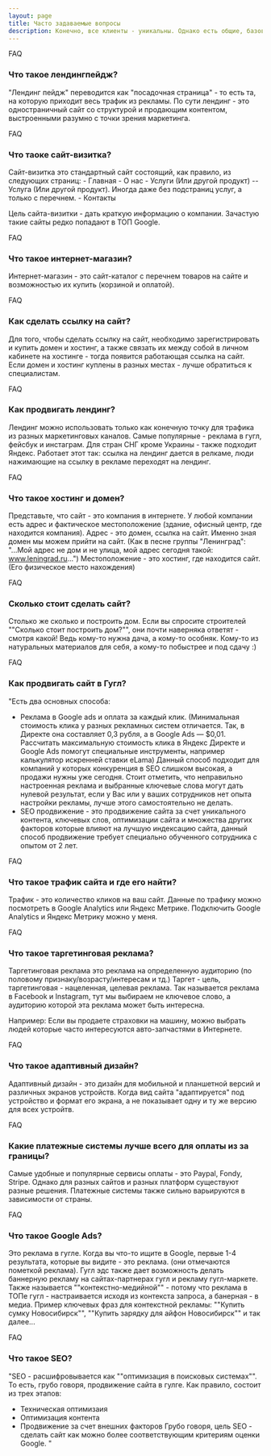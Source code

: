 ```yaml
---
layout: page
title: Часто задаваемые вопросы
description: Конечно, все клиенты - уникальны. Однако есть общие, базовые вопросы, касающиеся веб-разработки, интернет-маркетинга, и дизайна, которые я встречаю чаще других.
---
```


<div class="uk-section uk-section-muted">
  <div class="uk-container">

  <div uk-grid class="uk-child-width-1-2">
    <div>
      <div class="uk-card uk-card-default uk-card-body animated fadeIn uk-border-rounded">
        <div class="uk-card-badge uk-label">FAQ</div>
        <h3 class="uk-card-title">Что такое лендингпейдж?</h3>
        <p>"Лендинг пейдж" переводится как "посадочная страница" - то есть та, на которую приходит весь трафик из рекламы. По сути лендинг - это одностраничный сайт со структурой и продающим контентом, выстроенными разумно с точки зрения маркетинга.</p>
      </div>
    </div>
    <div>
      <div class="uk-card uk-card-default uk-card-body animated fadeIn uk-border-rounded">
        <div class="uk-card-badge uk-label">FAQ</div>
        <h3 class="uk-card-title">Что таоке сайт-визитка?</h3>
        <p>Сайт-визитка это стандартный сайт состоящий, как правило, из следующих страниц:
- Главная
- О нас
- Услуги (Или другой продукт)
-- Услуга (Или другой продукт). Иногда даже без подстраниц услуг, а только с перечнем.
- Контакты

Цель сайта-визитки - дать краткую информацию о компании. Зачастую такие сайты редко попадают в ТОП Google.</p>
      </div>
    </div>
    <div>
      <div class="uk-card uk-card-default uk-card-body animated fadeIn uk-border-rounded">
        <div class="uk-card-badge uk-label">FAQ</div>
        <h3 class="uk-card-title">Что такое интернет-магазин?</h3>
        <p>Интернет-магазин - это сайт-каталог с перечнем товаров на сайте и возможностью их купить (корзиной и оплатой).</p>
      </div>
    </div>
    <div>
      <div class="uk-card uk-card-default uk-card-body animated fadeIn uk-border-rounded">
        <div class="uk-card-badge uk-label">FAQ</div>
        <h3 class="uk-card-title">Как сделать ссылку на сайт?</h3>
        <p>Для того, чтобы сделать ссылку на сайт, необходимо зарегистрировать и купить домен и хостинг, а также связать их между собой в личном кабинете на хостинге - тогда появится работающая ссылка на сайт.
Если домен и хостинг куплены в разных местах - лучше обратиться к специалистам.</p>
      </div>
    </div>
    <div>
      <div class="uk-card uk-card-default uk-card-body animated fadeIn uk-border-rounded">
        <div class="uk-card-badge uk-label">FAQ</div>
        <h3 class="uk-card-title">Как продвигать лендинг?</h3>
        <p>Лендинг можно использовать только как конечную точку для трафика из разных маркетинговых каналов. Самые популярные - реклама в гугл, фейсбук и инстаграм. Для стран СНГ кроме Украины - также подходит Яндекс.
Работает этот так: ссылка на лендинг дается в релкаме, люди нажимающие на ссылку в рекламе переходят на лендинг.</p>
      </div>
    </div>
    <div>
      <div class="uk-card uk-card-default uk-card-body animated fadeIn uk-border-rounded">
        <div class="uk-card-badge uk-label">FAQ</div>
        <h3 class="uk-card-title">Что такое хостинг и домен?</h3>
        <p>Представьте, что сайт - это компания в интернете.
У любой компании есть адрес и фактическое местоположение (здание, офисный центр, где находится компания).
Адрес - это домен, ссылка на сайт. Именно зная домен мы можем прийти на сайт. (Как в песне группы "Ленинград": "...Мой адрес не дом и не улица, мой адрес сегодня такой: www.leningrad.ru...")
Местоположение - это хостинг, где находится сайт. (Его физическое место нахождения)</p>
      </div>
    </div>
    <div>
      <div class="uk-card uk-card-default uk-card-body animated fadeIn uk-border-rounded">
        <div class="uk-card-badge uk-label">FAQ</div>
        <h3 class="uk-card-title">Сколько стоит сделать сайт?</h3>
        <p>Столько же сколько и построить дом.
Если вы спросите строителей ""Сколько стоит построить дом?"", они почти наверняка ответят - смотря какой!
Ведь кому-то нужна дача, а кому-то особняк. Кому-то из натуральных материалов для себя, а кому-то побыстрее и под сдачу :)</p>
      </div>
    </div>
    <div>
      <div class="uk-card uk-card-default uk-card-body animated fadeIn uk-border-rounded">
        <div class="uk-card-badge uk-label">FAQ</div>
        <h3 class="uk-card-title">Как продвигать сайт в Гугл?</h3>
        <p>"Есть два основных способа:
- Реклама в Google ads и оплата за каждый клик. (Минимальная стоимость клика у разных рекламных систем отличается. Так, в Директе она составляет 0,3 рубля, а в Google Ads — $0,01. Рассчитать максимальную стоимость клика в Яндекс Директе и Google Ads помогут специальные инструменты, например калькулятор искренней ставки eLama) Данный способ подходит для компаний у которых конкуренция в SEO слишком высокая, а продажи нужны уже сегодня. Стоит отметить, что неправильно настроенная реклама и выбранные ключевые слова могут дать нулевой результат, если у Вас или у ваших сотрудников нет опыта настройки рекламы, лучше этого самостоятельно не делать.
- SEO продвижение - это продвижение сайта за счет уникального контента, ключевых слов, оптимизации сайта и множества других факторов которые влияют на лучшую индексацию сайта, данный способ продвижение требует специально обученного сотрудника с опытом от 2 лет.</p>
      </div>
    </div>
    <div>
      <div class="uk-card uk-card-default uk-card-body animated fadeIn uk-border-rounded">
        <div class="uk-card-badge uk-label">FAQ</div>
        <h3 class="uk-card-title">Что такое трафик сайта и где его найти?</h3>
        <p>Трафик - это количество кликов на ваш сайт. Данные по трафику можно посмотреть в Google Analytics или Яндекс Метрике. Подключить Google Analytics и Яндекс Метрику можно у меня.</p>
      </div>
    </div>
    <div>
      <div class="uk-card uk-card-default uk-card-body animated fadeIn uk-border-rounded">
        <div class="uk-card-badge uk-label">FAQ</div>
        <h3 class="uk-card-title">Что такое таргетинговая реклама?</h3>
        <p>Таргетинговая реклама это реклама на определенную аудиторию (по половому признаку/возрасту/интересам и тд.) Таргет - цель, таргетинговая - нацеленная, целевая реклама. Так называется реклама в Facebook и Instagram, тут мы выбираем не ключевое слово, а аудиторию которой эта реклама может быть интересна.
Например: Если вы продаете страховки на машину, можно выбрать людей которые часто интересуются авто-запчастями в Интернете.</p>
      </div>
    </div>
    <div>
      <div class="uk-card uk-card-default uk-card-body animated fadeIn uk-border-rounded">
        <div class="uk-card-badge uk-label">FAQ</div>
        <h3 class="uk-card-title">Что такое адаптивный дизайн?</h3>
        <p>Адаптивный дизайн - это дизайн для мобильной и планшетной версий и различных экранов устройств. Когда вид сайта "адаптируется" под устройство и формат его экрана, а не показывает одну и ту же версию для всех устройтв.</p>
      </div>
    </div>
    <div>
      <div class="uk-card uk-card-default uk-card-body animated fadeIn uk-border-rounded">
        <div class="uk-card-badge uk-label">FAQ</div>
        <h3 class="uk-card-title">Какие платежные системы лучше всего для оплаты из за границы?</h3>
        <p>Самые удобные и популярные сервисы оплаты - это Paypal, Fondy, Stripe.
Однако для разных сайтов и разных платформ существуют разные решения. Платежные системы также сильно варьируются в зависимости от страны.</p>
      </div>
    </div>
    <div>
      <div class="uk-card uk-card-default uk-card-body animated fadeIn uk-border-rounded">
        <div class="uk-card-badge uk-label">FAQ</div>
        <h3 class="uk-card-title">Что такое Google Ads?</h3>
        <p>Это реклама в гугле. Когда вы что-то ищите в Google, первые 1-4 результата, которые вы видите - это реклама. (они отмечаются пометкой реклама).
Гугл эдс также дает возможность делать баннерную рекламу на сайтах-партнерах гугл и рекламу гугл-маркете.
Также называется ""контекстно-медийной"" - потому что реклама в ТОПе гугл - настраивается исходя из контекста запроса, а банерная - в медиа.
Пример ключевых фраз для контекстной рекламы:
""Купить сумку Новосибирск"", ""Купить зарядку для айфон Новосибирск"" и так далее...</p>
      </div>
    </div>
    <div>
      <div class="uk-card uk-card-default uk-card-body animated fadeIn uk-border-rounded">
        <div class="uk-card-badge uk-label">FAQ</div>
        <h3 class="uk-card-title">Что такое SEO?</h3>
        <p>"SEO - расшифровывается как ""оптимизация в поисковых системах"". То есть, грубо говоря, продвижение сайта в гулге. Как правило, состоит из трех этапов:
- Техническая оптимизаия
- Оптимизация контента
- Продвижение за счет внешних факторов
Грубо говоря, цель SEO - сделать сайт как можно более соответствующим критериям оценки Google. "</p>
      </div>
    </div>
  </div>
</div>

